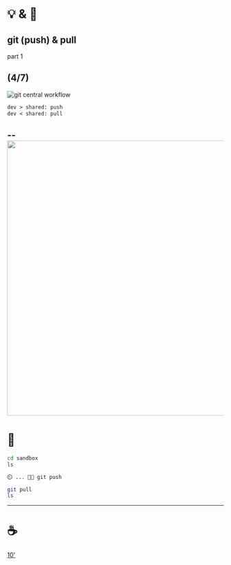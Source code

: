 # 💡 & 💪

## git (push) & pull

part 1

(4/7)
--
![git central workflow](https://git-scm.com/book/en/v2/images/centralized_workflow.png)

```md
dev > shared: push
dev < shared: pull
```
--
<img src="https://wac-cdn.atlassian.com/dam/jcr:9c543e76-04df-429e-af48-43a5276d7f4f/04-06%20Git%20pull%20discussion.svg?cdnVersion=1240" height="640px"> 
--
# 💪

```bash [1,2|4|6,7]
cd sandbox
ls

⏲️ ... 🧑‍🏫 git push

git pull
ls
```
---
# ☕

[10'](https://youtu.be/DcvtwlM1aIE)